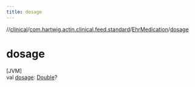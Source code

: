 ```yaml
---
title: dosage
---
```

//[clinical](../../../index.html)/[com.hartwig.actin.clinical.feed.standard](../index.html)/[EhrMedication](index.html)/[dosage](dosage.html)



# dosage



[JVM]\
val [dosage](dosage.html): [Double](https://kotlinlang.org/api/latest/jvm/stdlib/kotlin/-double/index.html)?




